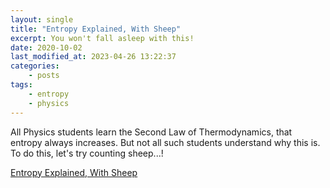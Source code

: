 ```yaml
---
layout: single
title: "Entropy Explained, With Sheep"
excerpt: You won't fall asleep with this!
date: 2020-10-02
last_modified_at: 2023-04-26 13:22:37
categories:
    - posts
tags:
    - entropy
    - physics
---
```


All Physics students learn the Second Law of Thermodynamics, that entropy always increases.
But not all such students understand why this is. To do this, let's try counting sheep...!

[Entropy Explained, With Sheep](https://aatishb.com/entropy/)
